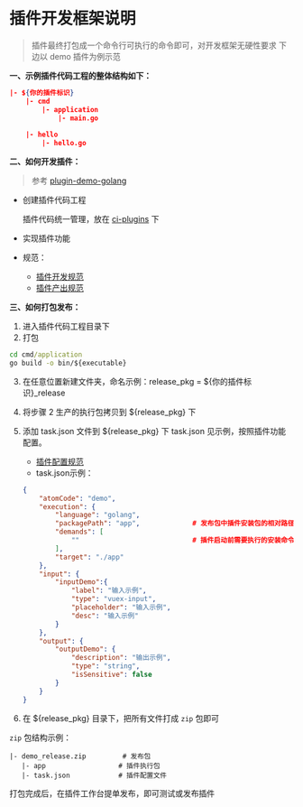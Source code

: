 # 插件开发框架说明

> 插件最终打包成一个命令行可执行的命令即可，对开发框架无硬性要求
> 下边以 demo 插件为例示范

**一、示例插件代码工程的整体结构如下：**

```json
|- ${你的插件标识}
    |- cmd
        |- application
            |- main.go
        
    |- hello
        |- hello.go
```

**二、如何开发插件：**

> 参考 [plugin-demo-golang](https://github.com/ci-plugins/plugin-demo-golang)

- 创建插件代码工程

  插件代码统一管理，放在 [ci-plugins](https://github.com/ci-plugins) 下
- 实现插件功能
- 规范：
  - [插件开发规范](../specification/plugin_dev.md)
  - [插件产出规范](../specification/plugin_output.md)

**三、如何打包发布：**

 1. 进入插件代码工程目录下
 2. 打包

 ```cmd
 cd cmd/application
 go build -o bin/${executable}
 ```

 3. 在任意位置新建文件夹，命名示例：release_pkg = ${你的插件标识}_release
 4. 将步骤 2 生产的执行包拷贝到 ${release_pkg} 下
 5. 添加 task.json 文件到 ${release_pkg} 下
    task.json 见示例，按照插件功能配置。
    - [插件配置规范](../specification/plugin_config.md)
    - task.json示例：

    ```json
    {
        "atomCode": "demo",
        "execution": {
            "language": "golang",
            "packagePath": "app",             # 发布包中插件安装包的相对路径
            "demands": [
                ""                            # 插件启动前需要执行的安装命令，顺序执行
            ],
            "target": "./app"
        },
        "input": {
            "inputDemo":{
                "label": "输入示例",  
                "type": "vuex-input",
                "placeholder": "输入示例",
                "desc": "输入示例"
            }
        },
        "output": {
            "outputDemo": {
                "description": "输出示例",
                "type": "string",
                "isSensitive": false
            }
        }
    }

    ```

 6. 在 ${release_pkg} 目录下，把所有文件打成 `zip` 包即可

`zip` 包结构示例：

 ```
|- demo_release.zip         # 发布包
    |- app                  # 插件执行包
    |- task.json            # 插件配置文件
```

 打包完成后，在插件工作台提单发布，即可测试或发布插件
